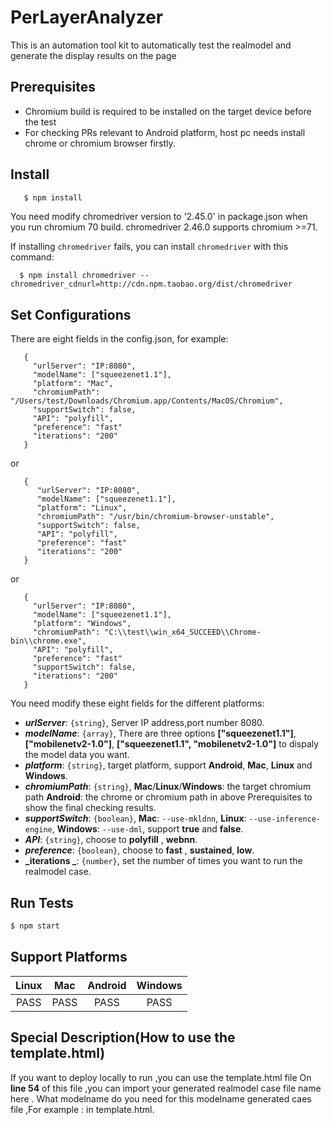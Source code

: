 # PerLayerAnalyzer
This is an automation tool kit to automatically test the realmodel and generate the display results on the page

## Prerequisites
* Chromium build is required to be installed on the target device before the test
* For checking PRs relevant to Android platform, host pc needs install chrome or chromium browser firstly.

## Install
```sh
   $ npm install
```
   You need modify chromedriver version to '2.45.0' in package.json when you run chromium 70 build. chromedriver 2.46.0 supports chromium >=71.

   If installing `chromedriver` fails, you can install `chromedriver` with this command:

      $ npm install chromedriver --chromedriver_cdnurl=http://cdn.npm.taobao.org/dist/chromedriver

## Set Configurations
   There are eight fields in the config.json, for example:
```
   {
     "urlServer": "IP:8080",
     "modelName": ["squeezenet1.1"],
     "platform": "Mac",
     "chromiumPath": "/Users/test/Downloads/Chromium.app/Contents/MacOS/Chromium",
     "supportSwitch": false,
     "API": "polyfill",
     "preference": "fast"
     "iterations": "200"
   }
```
   or

```
   {
      "urlServer": "IP:8080",
      "modelName": ["squeezenet1.1"],
      "platform": "Linux",
      "chromiumPath": "/usr/bin/chromium-browser-unstable",
      "supportSwitch": false,
      "API": "polyfill",
      "preference": "fast"
      "iterations": "200"
   }
```
   or

```
   {  
     "urlServer": "IP:8080",
     "modelName": ["squeezenet1.1"],
     "platform": "Windows",
     "chromiumPath": "C:\\test\\win_x64_SUCCEED\\Chrome-bin\\chrome.exe",
     "API": "polyfill",
     "preference": "fast"
     "supportSwitch": false,
     "iterations": "200"
   }
```
   You need modify these eight fields for the different platforms:
   + **_urlServer_**: `{string}`,  Server IP address,port number 8080.
   + **_modelName_**: `{array}`, There are three options **["squeezenet1.1"]**, **["mobilenetv2-1.0"]**, **["squeezenet1.1", "mobilenetv2-1.0"]** to dispaly the model data you want.
   + **_platform_**: `{string}`, target platform, support **Android**, **Mac**, **Linux** and **Windows**.
   + **_chromiumPath_**: `{string}`, **Mac**/**Linux**/**Windows**: the target chromium path   **Android**: the chrome or chromium path in above Prerequisites to show the final checking results.
   + **_supportSwitch_**: `{boolean}`, **Mac**: `--use-mkldnn`, **Linux**: `--use-inference-engine`, **Windows**: `--use-dml`, support **true** and **false**.
   + **_API_**: `{string}`, choose to  **polyfill** , **webnn**.
   + **_preference_**: `{boolean}`, choose to  **fast** , **sustained**, **low**.
   + **_iterations _**: `{number}`, set the number of times you want to run the realmodel case.
## Run Tests

```sh
$ npm start
```

## Support Platforms

|  Linux  |   Mac   |  Android  |  Windows  |
|  :---:  |  :---:  |   :---:   |   :---:   |
|  PASS   |   PASS  |    PASS   |    PASS   |

## Special Description(How to use the template.html)

If you want to deploy locally to run ,you can use the template.html file On  **line 54** of this file ,you can import your generated realmodel case file name here . What modelname do you need for this modelname generated caes file ,For example : 
**<script src="./realmodel/testcase/squeezenet1.1/squeezenet1.1-conv2d-1.js"></script>** in template.html.